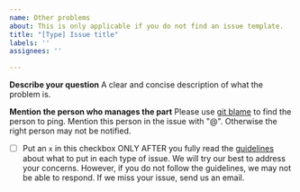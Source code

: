 ```yaml
---
name: Other problems
about: This is only applicable if you do not find an issue template.
title: "[Type] Issue title"
labels: ''
assignees: ''

---
```


**Describe your question**
A clear and concise description of what the problem is.

**Mention the person who manages the part**
Please use [git blame](https://linuxhint.com/git_blame/) to find the person to ping. Mention this person in the issue with "@". Otherwise the right person may not be notified.

- [ ] Put an `x` in this checkbox ONLY AFTER you fully read the [guidelines](https://github.com/frank-xwang/RIDE-LongTailRecognition/blob/main/contributing.md) about what to put in each type of issue. We will try our best to address your concerns. However, if you do not follow the guidelines, we may not be able to respond. If we miss your issue, send us an email.
